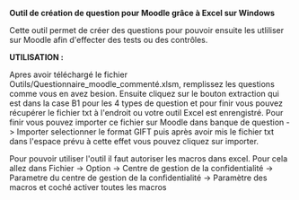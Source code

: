 **Outil de création de question pour Moodle grâce à Excel sur Windows**

Cette outil permet de créer des questions pour pouvoir ensuite les utliliser sur Moodle afin d'effecter des tests ou des contrôles.

**UTILISATION :**

Apres avoir téléchargé le fichier Outils/Questionnaire_moodle_commenté.xlsm, remplissez les questions comme vous en avez besion. 
Ensuite cliquez sur le bouton extraction qui est dans la case B1 pour les 4 types de question et pour finir vous pouvez récupérer le fichier txt à l'endroit ou votre outil Excel est enrengistré. Pour finir vous pouvez importer ce fichier sur Moodle dans banque de question -> Importer selectionner le format GIFT puis après avoir mis le fichier txt dans l'espace prévu à cette effet vous pouvez cliquez sur importer. 

Pour pouvoir utiliser l'outil il faut autoriser les macros dans excel.
Pour cela allez dans Fichier -> Option -> Centre de gestion de la confidentialité -> Parametre du centre de gestion de la confidentialité 
-> Paramètre des macros et coché activer toutes les macros

